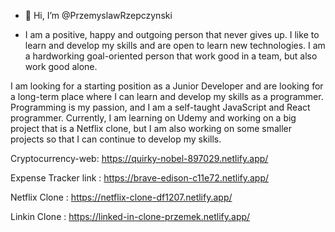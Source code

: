 - 👋 Hi, I’m @PrzemyslawRzepczynski

- I am a positive, happy and outgoing person that never gives up. I like to learn and develop my skills and are open to learn new technologies. I am a hardworking goal-oriented person that work good in a team, but also work good alone. 

I am looking for a starting position as a Junior Developer and are looking for a long-term place where I can learn and develop my skills as a programmer. Programming is my passion, and I am a self-taught JavaScript and React programmer. Currently, I am learning on Udemy and working on a big project that is a Netflix clone, but I am also working on some smaller projects so that I can continue to develop my skills. 

Cryptocurrency-web: https://quirky-nobel-897029.netlify.app/


Expense Tracker link : https://brave-edison-c11e72.netlify.app/

Netflix Clone : https://netflix-clone-df1207.netlify.app/

Linkin Clone : https://linked-in-clone-przemek.netlify.app/


<!---
PrzemyslawRzepczynski/PrzemyslawRzepczynski is a ✨ special ✨ repository because its `README.md` (this file) appears on your GitHub profile.
You can click the Preview link to take a look at your changes.
--->
